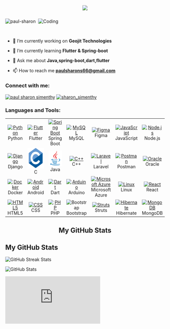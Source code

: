 <h1 align="center">
    <img src="https://readme-typing-svg.herokuapp.com/?font=Righteous&size=35&center=true&vCenter=true&width=500&height=70&duration=4000&lines=Hi+There!+👋;+I'm+Paul+Sharon+Simenthy!;" />
</h1>
<img align="right" alt="Coding" width="400" src="https://cdn.dribbble.com/users/1162077/screenshots/3848914/programmer.gif">
<p align="left"> <img src="https://komarev.com/ghpvc/?username=paul-sharon&label=Profile%20views&color=0e75b6&style=flat" alt="paul-sharon" /> </p>

<p align="left"> <a href="https://twitter.com/" target="blank"><img src="https://img.shields.io/twitter/follow/?logo=twitter&style=for-the-badge" alt="" /></a> </p>

- 🔭 I’m currently working on **Geojit Technologies**

- 🌱 I’m currently learning **Flutter & Spring-boot**

- 💬 Ask me about **Java,spring-boot,dart,flutter**

- 📫 How to reach me **paulsharons66@gmail.com**

<h3 align="left">Connect with me:</h3>
<p align="left">
<a href="https://www.linkedin.com/in/paul-sharon-simenthy-8160bb2ba/" target="blank"><img align="center" src="https://raw.githubusercontent.com/rahuldkjain/github-profile-readme-generator/master/src/images/icons/Social/linked-in-alt.svg" alt="paul sharon simenthy" height="30" width="40" /></a>
<a href="https://www.instagram.com/sharon_simenthy/" target="blank"><img align="center" src="https://raw.githubusercontent.com/rahuldkjain/github-profile-readme-generator/master/src/images/icons/Social/instagram.svg" alt="sharon_simenthy" height="30" width="40" /></a>
</p>

<h3 align="left">Languages and Tools:</h3>
<table align="center">
   <tr>
      <td align="center" width="96">
         <a href="https://www.python.org" target="_blank" rel="noreferrer"><img src="https://techstack-generator.vercel.app/python-icon.svg" alt="Python" width="65" height="65" /></a>
         <br>Python
      </td>
      <td align="center" width="96">
         <a href="https://flutter.dev/" target="_blank" rel="noreferrer"><img src="https://www.vectorlogo.zone/logos/flutterio/flutterio-icon.svg" alt="Flutter" width="40" height="40" /></a>
         <br>Flutter
      </td>
      <td align="center" width="96">
         <a href="https://spring.io/projects/spring-boot" target="_blank" rel="noreferrer"><img src="https://www.vectorlogo.zone/logos/springio/springio-icon.svg" alt="Spring Boot" width="40" height="40" /></a>
         <br>Spring Boot
      </td>
       <td align="center" width="96">
         <a href="https://www.mysql.com/" target="_blank" rel="noreferrer"><img src="https://techstack-generator.vercel.app/mysql-icon.svg" alt="MySQL" width="65" height="65" /></a>
         <br>MySQL
      </td>
      <td align="center" width="96">
    <a href="https://www.figma.com/" target="_blank" rel="noreferrer">
        <img src="https://www.vectorlogo.zone/logos/figma/figma-icon.svg" alt="Figma" width="40" height="40"/>
    </a>
    <br>Figma
      <td align="center" width="96">
         <a href="https://developer.mozilla.org/en-US/docs/Web/JavaScript" target="_blank" rel="noreferrer"><img src="https://techstack-generator.vercel.app/js-icon.svg" alt="JavaScript" width="65" height="65" /></a>
         <br>JavaScript
      </td>
      <td align="center" width="96">
         <a href="https://nodejs.org/en" target="_blank" rel="noreferrer"><img src="https://www.vectorlogo.zone/logos/nodejs/nodejs-icon.svg" alt="Node.js" width="65" height="65" /></a>
         <br>Node.js
      </td>
   </tr>
   <tr>
      <td align="center" width="96">
         <a href="https://www.djangoproject.com/" target="_blank" rel="noreferrer"><img src="https://techstack-generator.vercel.app/django-icon.svg" alt="Django" width="65" height="65" /></a>
         <br>Django
      </td>
      <td align="center" width="96">
         <a href="https://www.cprogramming.com/" target="_blank" rel="noreferrer"><img src="https://raw.githubusercontent.com/devicons/devicon/master/icons/c/c-original.svg" alt="C" width="65" height="65" /></a>
         <br>C
      </td>
      <td align="center" width="96">
         <a href="https://www.java.com" target="_blank" rel="noreferrer"><img src="https://raw.githubusercontent.com/devicons/devicon/master/icons/java/java-original.svg" alt="Java" width="48" height="48" /></a>
         <br>Java
      </td>
      <td align="center" width="96">
         <a href="https://www.w3schools.com/cpp/" target="_blank" rel="noreferrer"><img src="https://techstack-generator.vercel.app/cpp-icon.svg" alt="C++" width="65" height="65" /></a>
         <br>C++
      </td>
      <td align="center" width="96">
         <a href="https://laravel.com/" target="_blank" rel="noreferrer"><img src="https://www.vectorlogo.zone/logos/laravel/laravel-icon.svg" alt="Laravel" width="40" height="40" /></a>
         <br>Laravel
      </td>
       <td align="center" width="96">
         <a href="https://www.postman.com/" target="_blank" rel="noreferrer"><img src="https://www.vectorlogo.zone/logos/getpostman/getpostman-icon.svg" alt="Postman" width="65" height="65" /></a>
         <br>Postman
      </td>
      <td align="center" width="96">
         <a href="https://www.oracle.com/" target="_blank" rel="noreferrer"><img src="https://www.vectorlogo.zone/logos/oracle/oracle-icon.svg" alt="Oracle" width="40" height="40" /></a>
         <br>Oracle
      </td>
   </tr>
   <tr>
      <td align="center" width="96">
         <a href="https://www.docker.com/" target="_blank" rel="noreferrer">
         <img src="https://www.vectorlogo.zone/logos/docker/docker-icon.svg" alt="Docker" width="40" height="40"/>
         </a>
         <br>Docker
      </td>
      <td align="center" width="96">
         <a href="https://developer.android.com" target="_blank" rel="noreferrer"><img src="https://www.vectorlogo.zone/logos/android/android-icon.svg" alt="Android" width="40" height="40" /></a>
         <br>Android
      </td>
      <td align="center" width="96">
    <a href="https://dart.dev/" target="_blank" rel="noreferrer">
        <img src="https://www.vectorlogo.zone/logos/dartlang/dartlang-icon.svg" alt="Dart" width="40" height="40"/>
    </a>
    <br>Dart
</td>
      <td align="center" width="96">
         <a href="https://www.arduino.cc/" target="_blank" rel="noreferrer"><img src="https://cdn.worldvectorlogo.com/logos/arduino-1.svg" alt="Arduino" width="40" height="40" /></a>
         <br>Arduino
      </td>
      <td align="center" width="96">
         <a href="https://azure.microsoft.com/en-in/" target="_blank" rel="noreferrer"><img src="https://www.vectorlogo.zone/logos/microsoft_azure/microsoft_azure-icon.svg" alt="Microsoft Azure" width="40" height="40" /></a>
         <br>Microsoft Azure
      </td>
      <td align="center" width="96">
         <a href="https://www.linux.org/" target="_blank" rel="noreferrer"><img src="https://cdn.worldvectorlogo.com/logos/tux.svg" alt="Linux" width="40" height="40" /></a>
         <br>Linux
      </td>
      <td align="center" width="96">
    <a href="https://reactjs.org/" target="_blank" rel="noreferrer">
        <img src="https://cdn.worldvectorlogo.com/logos/react-2.svg" alt="React" width="40" height="40"/>
    </a>
    <br>React
</td>
   </tr>
   <tr>
      <td align="center" width="96">
         <a href="https://www.w3.org/html/" target="_blank" rel="noreferrer"><img src="https://skillicons.dev/icons?i=html" width="48" height="48" alt="HTML5" /></a>
         <br>HTML5
      </td>
      <td align="center" width="96">
         <a href="https://www.w3schools.com/css/" target="_blank" rel="noreferrer"><img src="https://skillicons.dev/icons?i=css" width="48" height="48" alt="CSS" /></a>
         <br>CSS
      </td>
      <td align="center" width="96">
         <a href="https://www.php.net" target="_blank" rel="noreferrer"><img src="https://www.vectorlogo.zone/logos/php/php-icon.svg" alt="PHP" width="65" height="65" /></a>
         <br>PHP
      </td>
      <td align="center" width="96">
         <img src="https://skillicons.dev/icons?i=bootstrap" width="48" height="48" alt="Bootstrap" />
         <br>Bootstrap
      </td>
<td align="center" width="96">
    <a href="https://struts.apache.org/" target="_blank" rel="noreferrer">
        <img src="https://www.vectorlogo.zone/logos/apache_struts/apache_struts-icon.svg" alt="Struts" width="40" height="40"/>
    </a>
    <br>Struts
</td>
      <td align="center" width="96">
    <a href="https://hibernate.org/" target="_blank" rel="noreferrer">
        <img src="https://www.vectorlogo.zone/logos/hibernate/hibernate-icon.svg" alt="Hibernate" width="40" height="40"/>
    </a>
    <br>Hibernate
</td>
      <td align="center" width="96">
         <a href="https://www.mongodb.com/" target="_blank" rel="noreferrer"><img src="https://www.vectorlogo.zone/logos/mongodb/mongodb-icon.svg" alt="MongoDB" width="40" height="40" /></a>
         <br>MongoDB
      </td>
   </tr>
</table>

<h2 align="center">My GitHub Stats</h2>  

## My GitHub Stats  

![GitHub Streak Stats](https://github-readme-streak-stats.herokuapp.com/?user=paul-sharon&theme=dark&hide_border=true)  

![GitHub Stats](https://github-readme-stats.vercel.app/api?username=paul-sharon&show_icons=true&theme=dark)  

![Contributions](https://github.com/paul-sharon/github-readme-activity-graph.c) 

